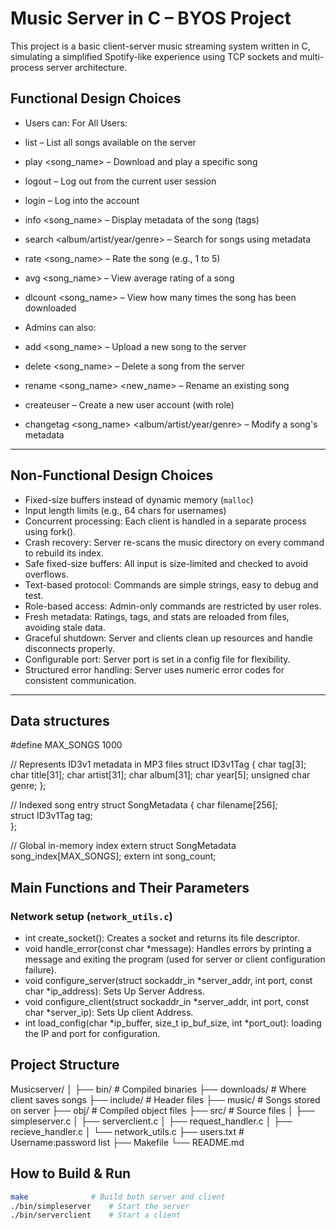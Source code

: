 # Music Server in C – BYOS Project

This project is a basic client-server music streaming system written in C, simulating a simplified Spotify-like experience using TCP sockets and multi-process server architecture.

## Functional Design Choices

- Users can:
For All Users:
- list – List all songs available on the server
- play <song_name> – Download and play a specific song
- logout – Log out from the current user session
- login <user> <pass> – Log into the account
- info <song_name> – Display metadata of the song (tags)
- search <album/artist/year/genre> <value> – Search for songs using metadata
- rate <song_name> – Rate the song (e.g., 1 to 5)
- avg <song_name> – View average rating of a song
- dlcount <song_name> – View how many times the song has been downloaded

- Admins can also:
- add <song_name> – Upload a new song to the server
- delete <song_name> – Delete a song from the server
- rename <song_name> <new_name> – Rename an existing song
- createuser <name> <password> <role> – Create a new user account (with role)
- changetag <song_name> <album/artist/year/genre> <value> – Modify a song's metadata

---

## Non-Functional Design Choices

- Fixed-size buffers instead of dynamic memory (`malloc`)
- Input length limits (e.g., 64 chars for usernames)
- Concurrent processing: Each client is handled in a separate process using fork().
- Crash recovery: Server re-scans the music directory on every command to rebuild its index.
- Safe fixed-size buffers: All input is size-limited and checked to avoid overflows.
- Text-based protocol: Commands are simple strings, easy to debug and test.
- Role-based access: Admin-only commands are restricted by user roles.
- Fresh metadata: Ratings, tags, and stats are reloaded from files, avoiding stale data.
- Graceful shutdown: Server and clients clean up resources and handle disconnects properly.
- Configurable port: Server port is set in a config file for flexibility.
- Structured error handling: Server uses numeric error codes for consistent communication.

---


## Data structures
#define MAX_SONGS 1000

// Represents ID3v1 metadata in MP3 files
struct ID3v1Tag {
    char tag[3];       
    char title[31];
    char artist[31];
    char album[31];
    char year[5];
    unsigned char genre;
};

// Indexed song entry
struct SongMetadata {
    char filename[256];     
    struct ID3v1Tag tag;    
};

// Global in-memory index
extern struct SongMetadata song_index[MAX_SONGS];
extern int song_count;


## Main Functions and Their Parameters

### Network setup (`network_utils.c`)

- int create_socket(): Creates a socket and returns its file descriptor.
- void handle_error(const char *message): Handles errors by printing a message and exiting the program (used for server or client configuration failure).
- void configure_server(struct sockaddr_in *server_addr, int port, const char *ip_address): Sets Up Server Address.
- void configure_client(struct sockaddr_in *server_addr, int port, const char *server_ip): Sets Up client Address.
- int load_config(char *ip_buffer, size_t ip_buf_size, int *port_out): loading the IP and port for configuration.

## Project Structure

Musicserver/
│
├── bin/ # Compiled binaries
├── downloads/ # Where client saves songs
├── include/ # Header files
├── music/ # Songs stored on server
├── obj/ # Compiled object files
├── src/ # Source files
│ ├── simpleserver.c
│ ├── serverclient.c
│ ├── request_handler.c
│ ├── recieve_handler.c
│ └── network_utils.c
├── users.txt # Username:password list
├── Makefile
└── README.md
## How to Build & Run

```bash
make              # Build both server and client
./bin/simpleserver    # Start the server
./bin/serverclient    # Start a client